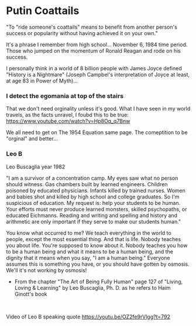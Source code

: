 # Putin Coattails

"To "ride someone's coattails" means to benefit from another person's success or popularity without having achieved it on your own."

It's a phrase I remember from high school... November 6, 1984 time period. Those who jumped on the momentum of Ronald Reagan and rode on his success.

I personally think in a world of 8 billion people with James Joyce defined "History is a Nightmare" (Joseph Campbel's interpretation of Joyce at least, at age 83 in Power of Myth)...

### I detect the egomania at top of the stairs

That we don't need orginality unless it's good. What I have seen in my world travels, as the facts unravel, I foubd this to be true: https://www.youtube.com/watch?v=Hp8Oq_q7Bnw

We all need to get on The 1954 Equation same page. The comeptition to be "orginal" and better...

### Leo B 

Leo Buscaglia year 1982

"I am a survivor of a concentration camp. My eyes saw what no person should witness. Gas chambers built by learned engineers. Children poisoned by educated physicians. Infants killed by trained nurses. Women and babies shot and killed by high school and college graduates. So I'm suspicious of education. My request is: help your students to be human. Your efforts must never produce learned monsters, skilled psychopaths, or educated Eichmanns. Reading and writing and spelling and history and arithmetic are only important if they serve to make our students human."

You know what occurred to me? We teach everything in the world to people, except the most essential thing. And that is life. Nobody teaches you about life. You're supposed to know about it. Nobody teaches you how to be a human being and what it means to be a human being, and the dignity that it means when you say, "I am a human being." Everyone assumes this is something you have, or you should have gotten by osmosis. We'll it's not working by osmosis!

- From the chapter "The Art of Being Fully Human" page 127 of "Living, Loving & Learning" by Leo Buscaglia, Ph. D. as he refers to Haim Ginott's book

&nbsp;

Video of Leo B speaking quote https://youtu.be/OZ2fe9rVlgg?t=792

